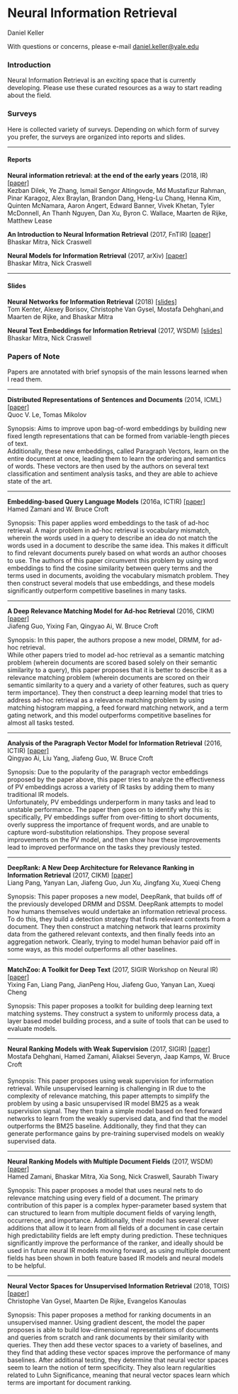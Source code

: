 <body>

<h1>
Neural Information Retrieval
</h1>

Daniel Keller

With questions or concerns, please e-mail daniel.keller@yale.edu

<h3>Introduction</h3>

Neural Information Retrieval is an exciting space that is currently developing.
Please use these curated resources as a way to start reading about the field.

<h3>Surveys</h3>

Here is collected variety of surveys.  Depending on which form of survey you prefer,
the surveys are organized into reports and slides.

***
<h4>Reports</h4>

<b>Neural information retrieval: at the end of the early years</b> (2018, IR) <a href="https://link.springer.com/article/10.1007/s10791-017-9321-y">[paper]</a><br/>
Kezban Dilek, Ye Zhang, Ismail Sengor Altingovde, Md Mustafizur Rahman, Pinar Karagoz, Alex Braylan, Brandon Dang, Heng-Lu Chang, Henna Kim, Quinten McNamara, Aaron Angert, Edward Banner, Vivek Khetan, Tyler McDonnell, An Thanh Nguyen, Dan Xu, Byron C. Wallace, Maarten de Rijke, Matthew Lease


<b>An Introduction to Neural Information Retrieval</b> (2017, FnTIR) <a href="https://www.microsoft.com/en-us/research/publication/introduction-neural-information-retrieval/">[paper]</a></br>
Bhaskar Mitra, Nick Craswell


<b>Neural Models for Information Retrieval</b> (2017, arXiv) <a href="https://arxiv.org/pdf/1705.01509.pdf">[paper]</a></br>
Bhaskar Mitra, Nick Craswell


***
<h4>Slides</h4>

<b>Neural Networks for Information Retrieval</b> (2018) <a href="http://nn4ir.com/">[slides]</a></br>
Tom Kenter, Alexey Borisov, Christophe Van Gysel, Mostafa Dehghani,and Maarten de Rijke, and Bhaskar Mitra

<b>Neural Text Embeddings for Information Retrieval</b> (2017, WSDM) <a href="https://www.slideshare.net/BhaskarMitra3/neural-text-embeddings-for-information-retrieval-wsdm-2017">[slides]</a></br>
Bhaskar Mitra, Nick Craswell


<h3>Papers of Note</h3>

Papers are annotated with brief synopsis of the main lessons learned when I read them.

***

<b>Distributed Representations of Sentences and Documents</b> (2014, ICML) <a href="https://arxiv.org/abs/1405.4053">[paper]</a><br/>
Quoc V. Le, Tomas Mikolov

Synopsis:  Aims to improve upon bag-of-word embeddings by building new fixed
length representations that can be formed from variable-length pieces of text.  
Additionally, these new embeddings, called Paragraph Vectors, learn on the entire
document at once, leading them to learn the ordering and semantics of words.  These
vectors are then used by the authors on several text classification and sentiment
analysis tasks, and they are able to achieve state of the art.

***

<b>Embedding-based Query Language Models</b> (2016a, ICTIR) <a href="https://ciir-publications.cs.umass.edu/getpdf.php?id=1225">[paper]</a><br/>
Hamed Zamani and W. Bruce Croft

Synopsis:  This paper applies word embeddings to the task of ad-hoc retrieval.
A major problem in ad-hoc retrieval is vocabulary mismatch, wherein the words
used in a query to describe an idea do not match the words used in a document
to describe the same idea.  This makes it difficult to find relevant documents
purely based on what words an author chooses to use.  The authors of this paper
circumvent this problem by using word embeddings to find the cosine similarity between
query terms and the terms used in documents, avoiding the vocabulary mismatch problem.
They then construct several models that use embeddings, and these models significantly
outperform competitive baselines in many tasks.

***

<b>A Deep Relevance Matching Model for Ad-hoc Retrieval</b> (2016, CIKM) <a href="https://arxiv.org/pdf/1711.08611.pdf">[paper]</a><br/>
Jiafeng Guo, Yixing Fan, Qingyao Ai, W. Bruce Croft

Synopsis:  In this paper, the authors propose a new model, DRMM, for ad-hoc retrieval.  
While other papers tried to model ad-hoc retrieval as a semantic matching problem
(wherein documents are scored based solely on their semantic similarity to a query),
this paper proposes that it is better to describe it as a relevance matching problem
(wherein documents are scored on their semantic similarity to a query and a variety
of other features, such as query term importance).  They then construct a deep
learning model that tries to address ad-hoc retrieval as a relevance matching problem
by using matching histogram mapping, a feed forward matching network, and a term gating network,
and this model outperforms competitive baselines for almost all tasks tested.

***

<b>Analysis of the Paragraph Vector Model for Information Retrieval</b> (2016, ICTIR) <a href="https://dl.acm.org/citation.cfm?id=2970409">[paper]</a><br/>
Qingyao Ai, Liu Yang, Jiafeng Guo, W. Bruce Croft

Synopsis:  Due to the popularity of the paragraph vector embeddings proposed by
the paper above, this paper tries to analyze the effectiveness of PV embeddings
across a variety of IR tasks by adding them to many traditional IR models.  
Unfortunately, PV embeddings underperform in many tasks and lead to unstable performance.
The paper then goes on to identify why this is: specifically, PV embeddings suffer
from over-fitting to short documents, overly suppress the importance of frequent words,
and are unable to capture word-substitution relationships.  They propose several improvements
on the PV model, and then show how these improvements lead to improved performance
on the tasks they previously tested.

***

<b>DeepRank: A New Deep Architecture for Relevance Ranking in Information Retrieval</b> (2017, CIKM) <a href="https://arxiv.org/pdf/1710.05649.pdf">[paper]</a><br/>
Liang Pang, Yanyan Lan, Jiafeng Guo, Jun Xu, Jingfang Xu, Xueqi Cheng

Synopsis:  This paper proposes a new model, DeepRank, that builds off of the previously
developed DRMM and DSSM.  DeepRank attempts to model how humans themselves would
undertake an information retrieval process.  To do this, they build a detection
strategy that finds relevant contexts from a document.  They then construct a
matching network that learns proximity data from the gathered relevant contexts,
and then finally feeds into an aggregation network.  Clearly, trying to model
human behavior paid off in some ways, as this model outperforms all other baselines.

***

<b>MatchZoo: A Toolkit for Deep Text</b> (2017, SIGIR Workshop on Neural IR) <a href="https://arxiv.org/pdf/1707.07270.pdf">[paper]</a><br/>
Yixing Fan, Liang Pang, JianPeng Hou, Jiafeng Guo, Yanyan Lan, Xueqi Cheng

Synopsis:  This paper proposes a toolkit for building deep learning text matching
systems.  They construct a system to uniformly process data, a layer based
model building process, and a suite of tools that can be used to evaluate models.

***

<b>Neural Ranking Models with Weak Supervision</b> (2017, SIGIR) <a href="https://arxiv.org/pdf/1704.08803.pdf">[paper]</a><br/>
Mostafa Dehghani, Hamed Zamani, Aliaksei Severyn, Jaap Kamps, W. Bruce Croft

Synopsis:  This paper proposes using weak supervision for information retrieval.
While unsupervised learning is challenging in IR due to the complexity of relevance
matching, this paper attempts to simplify the problem by using a basic unsupervised
IR model BM25 as a weak supervision signal.  They then train a simple model based
on feed forward networks to learn from the weakly supervised data, and find that
the model outperforms the BM25 baseline.  Additionally, they find that they
can generate performance gains by pre-training supervised models on weakly supervised data.

***

<b>Neural Ranking Models with Multiple Document Fields</b> (2017, WSDM) <a href="https://arxiv.org/pdf/1711.09174.pdf">[paper]</a><br/>
Hamed Zamani, Bhaskar Mitra, Xia Song, Nick Craswell, Saurabh Tiwary

Synopsis:  This paper proposes a model that uses neural nets to do relevance
matching using every field of a document.  The primary contribution of this paper
is a complex hyper-parameter based system that can structured to learn from
multiple document fields of varying length, occurrence, and importance.  Additionally,
their model has several clever additions that allow it to learn from all fields
of a document in case certain high predictability fields are left empty during prediction.
These techniques significantly improve the performance of the ranker, and ideally
should be used in future neural IR models moving forward, as using multiple document
fields has been shown in both feature based IR models and neural models to be helpful.

***

<b>Neural Vector Spaces for Unsupervised Information Retrieval</b> (2018, TOIS) <a href="https://arxiv.org/pdf/1708.02702.pdf">[paper]</a><br/>
Christophe Van Gysel, Maarten De Rijke, Evangelos Kanoulas

Synopsis:  This paper proposes a method for ranking documents in an unsupervised manner.
Using gradient descent, the model the paper proposes is able to build low-dimensional
representations of documents and queries from scratch and rank documents by their
similarity with queries.  They then add these vector spaces to a variety of baselines,
and they find that adding these vector spaces improve the performance of many baselines.
After additional testing, they determine that neural vector spaces seem to learn the notion
of term specificity.  They also learn regularities related to Luhn Significance,
meaning that neural vector spaces learn which terms are important for document ranking.




</body>
